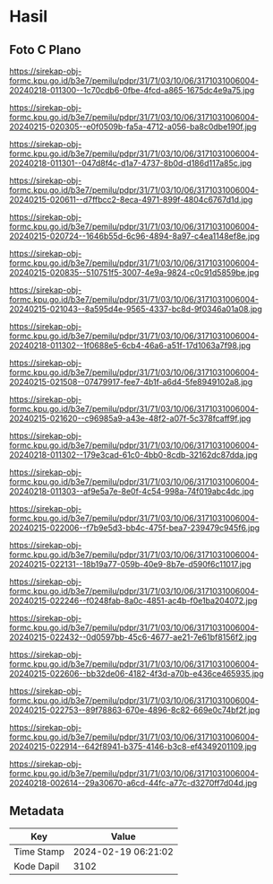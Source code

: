 # Hasil

## Foto C Plano

https://sirekap-obj-formc.kpu.go.id/b3e7/pemilu/pdpr/31/71/03/10/06/3171031006004-20240218-011300--1c70cdb6-0fbe-4fcd-a865-1675dc4e9a75.jpg

https://sirekap-obj-formc.kpu.go.id/b3e7/pemilu/pdpr/31/71/03/10/06/3171031006004-20240215-020305--e0f0509b-fa5a-4712-a056-ba8c0dbe190f.jpg

https://sirekap-obj-formc.kpu.go.id/b3e7/pemilu/pdpr/31/71/03/10/06/3171031006004-20240218-011301--047d8f4c-d1a7-4737-8b0d-d186d117a85c.jpg

https://sirekap-obj-formc.kpu.go.id/b3e7/pemilu/pdpr/31/71/03/10/06/3171031006004-20240215-020611--d7ffbcc2-8eca-4971-899f-4804c6767d1d.jpg

https://sirekap-obj-formc.kpu.go.id/b3e7/pemilu/pdpr/31/71/03/10/06/3171031006004-20240215-020724--1646b55d-6c96-4894-8a97-c4ea1148ef8e.jpg

https://sirekap-obj-formc.kpu.go.id/b3e7/pemilu/pdpr/31/71/03/10/06/3171031006004-20240215-020835--510751f5-3007-4e9a-9824-c0c91d5859be.jpg

https://sirekap-obj-formc.kpu.go.id/b3e7/pemilu/pdpr/31/71/03/10/06/3171031006004-20240215-021043--8a595d4e-9565-4337-bc8d-9f0346a01a08.jpg

https://sirekap-obj-formc.kpu.go.id/b3e7/pemilu/pdpr/31/71/03/10/06/3171031006004-20240218-011302--1f0688e5-6cb4-46a6-a51f-17d1063a7f98.jpg

https://sirekap-obj-formc.kpu.go.id/b3e7/pemilu/pdpr/31/71/03/10/06/3171031006004-20240215-021508--07479917-fee7-4b1f-a6d4-5fe8949102a8.jpg

https://sirekap-obj-formc.kpu.go.id/b3e7/pemilu/pdpr/31/71/03/10/06/3171031006004-20240215-021620--c96985a9-a43e-48f2-a07f-5c378fcaff9f.jpg

https://sirekap-obj-formc.kpu.go.id/b3e7/pemilu/pdpr/31/71/03/10/06/3171031006004-20240218-011302--179e3cad-61c0-4bb0-8cdb-32162dc87dda.jpg

https://sirekap-obj-formc.kpu.go.id/b3e7/pemilu/pdpr/31/71/03/10/06/3171031006004-20240218-011303--af9e5a7e-8e0f-4c54-998a-74f019abc4dc.jpg

https://sirekap-obj-formc.kpu.go.id/b3e7/pemilu/pdpr/31/71/03/10/06/3171031006004-20240215-022006--f7b9e5d3-bb4c-475f-bea7-239479c945f6.jpg

https://sirekap-obj-formc.kpu.go.id/b3e7/pemilu/pdpr/31/71/03/10/06/3171031006004-20240215-022131--18b19a77-059b-40e9-8b7e-d590f6c11017.jpg

https://sirekap-obj-formc.kpu.go.id/b3e7/pemilu/pdpr/31/71/03/10/06/3171031006004-20240215-022246--f0248fab-8a0c-4851-ac4b-f0e1ba204072.jpg

https://sirekap-obj-formc.kpu.go.id/b3e7/pemilu/pdpr/31/71/03/10/06/3171031006004-20240215-022432--0d0597bb-45c6-4677-ae21-7e61bf8156f2.jpg

https://sirekap-obj-formc.kpu.go.id/b3e7/pemilu/pdpr/31/71/03/10/06/3171031006004-20240215-022606--bb32de06-4182-4f3d-a70b-e436ce465935.jpg

https://sirekap-obj-formc.kpu.go.id/b3e7/pemilu/pdpr/31/71/03/10/06/3171031006004-20240215-022753--89f78863-670e-4896-8c82-669e0c74bf2f.jpg

https://sirekap-obj-formc.kpu.go.id/b3e7/pemilu/pdpr/31/71/03/10/06/3171031006004-20240215-022914--642f8941-b375-4146-b3c8-ef4349201109.jpg

https://sirekap-obj-formc.kpu.go.id/b3e7/pemilu/pdpr/31/71/03/10/06/3171031006004-20240218-002614--29a30670-a6cd-44fc-a77c-d3270ff7d04d.jpg


## Metadata

| Key        | Value               |
| ---------- | ------------------- |
| Time Stamp | 2024-02-19 06:21:02 |
| Kode Dapil | 3102                |



